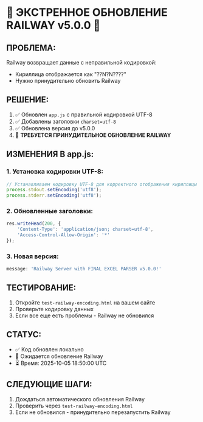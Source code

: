 # 🚨 ЭКСТРЕННОЕ ОБНОВЛЕНИЕ RAILWAY v5.0.0 🚨

## ПРОБЛЕМА:
Railway возвращает данные с неправильной кодировкой:
- Кириллица отображается как "??N?N????"
- Нужно принудительно обновить Railway

## РЕШЕНИЕ:
1. ✅ Обновлен `app.js` с правильной кодировкой UTF-8
2. ✅ Добавлены заголовки `charset=utf-8`
3. ✅ Обновлена версия до v5.0.0
4. 🔄 **ТРЕБУЕТСЯ ПРИНУДИТЕЛЬНОЕ ОБНОВЛЕНИЕ RAILWAY**

## ИЗМЕНЕНИЯ В app.js:

### 1. Установка кодировки UTF-8:
```javascript
// Устанавливаем кодировку UTF-8 для корректного отображения кириллицы
process.stdout.setEncoding('utf8');
process.stderr.setEncoding('utf8');
```

### 2. Обновленные заголовки:
```javascript
res.writeHead(200, { 
    'Content-Type': 'application/json; charset=utf-8',
    'Access-Control-Allow-Origin': '*'
});
```

### 3. Новая версия:
```javascript
message: 'Railway Server with FINAL EXCEL PARSER v5.0.0!'
```

## ТЕСТИРОВАНИЕ:
1. Откройте `test-railway-encoding.html` на вашем сайте
2. Проверьте кодировку данных
3. Если все еще есть проблемы - Railway не обновился

## СТАТУС:
- ✅ Код обновлен локально
- 🔄 Ожидается обновление Railway
- ⏳ Время: 2025-10-05 18:50:00 UTC

## СЛЕДУЮЩИЕ ШАГИ:
1. Дождаться автоматического обновления Railway
2. Проверить через `test-railway-encoding.html`
3. Если не обновился - принудительно перезапустить Railway

